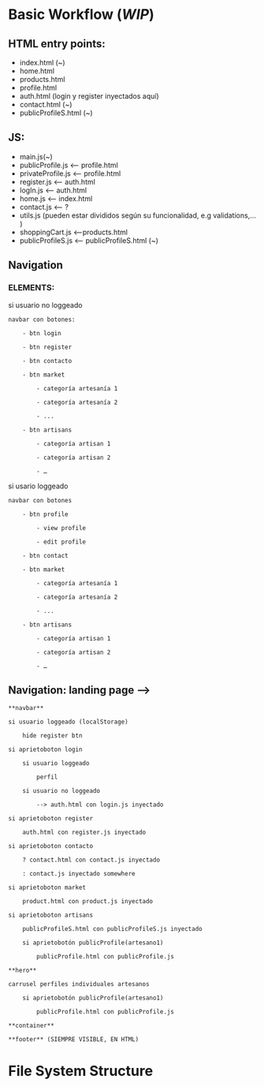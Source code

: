 # Basic Workflow (*WIP*)

## HTML entry points:

- index.html (~)
- home.html
- products.html
- profile.html
- auth.html (login y register inyectados aquí)
- contact.html (~)
- publicProfileS.html (~)

## JS: 

- main.js(~)
- publicProfile.js <-- profile.html
- privateProfile.js <-- profile.html
- register.js <-- auth.html
- logIn.js <-- auth.html
- home.js <-- index.html
- contact.js <-- ?
- utils.js (pueden estar divididos según su funcionalidad, e.g validations,... )
- shoppingCart.js <--products.html
- publicProfileS.js <-- publicProfileS.html (~)

## Navigation

### ELEMENTS:
si usuario no loggeado

	navbar con botones: 
 
		- btn login
  
		- btn register
  
		- btn contacto 
  
		- btn market
  
			- categoría artesanía 1
   
			- categoría artesanía 2
   
			- ...
   
		- btn artisans
  
			- categoría artisan 1
   
			- categoría artisan 2
   
			- …
   
si usario loggeado

	navbar con botones
 
		- btn profile
  
			- view profile
   
			- edit profile
   
		- btn contact

		- btn market
  
			- categoría artesanía 1
   
			- categoría artesanía 2
   
			- ...
   
		- btn artisans
  
			- categoría artisan 1
   
			- categoría artisan 2
   
			- …


## Navigation: landing page -->

	**navbar**
 
	si usuario loggeado (localStorage)
 
		hide register btn
		
	si aprietoboton login
 
		si usuario loggeado
  
			perfil
   
		si usuario no loggeado
  
			--> auth.html con login.js inyectado
   
	si aprietoboton register
 
		auth.html con register.js inyectado 
  
	si aprietoboton contacto 
 
		? contact.html con contact.js inyectado
  
		: contact.js inyectado somewhere
  
	si aprietoboton market
 
		product.html con product.js inyectado
  
	si aprietoboton artisans
 
		publicProfileS.html con publicProfileS.js inyectado
  
		si aprietobotón publicProfile(artesano1)
  
			publicProfile.html con publicProfile.js
	
	**hero**
 
	carrusel perfiles individuales artesanos
 
		si aprietobotón publicProfile(artesano1)
  
			publicProfile.html con publicProfile.js

	**container**

	**footer** (SIEMPRE VISIBLE, EN HTML)


# File System Structure

